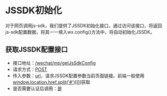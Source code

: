 # JSSDK初始化

对于网页调用js-sdk，我们提供了JSSDK初始化接口，通过访问该接口，将返回js-sdk配置数据，将其一一填入wx.config()方法中，将自动初始化JSSDK。

## 获取JSSDK配置接口

* 接口地址：[/wechat/mp/getJsSdkConfig]()
* 请求方式：[POST]()
* 传入参数：[url]()，请求JSSDK配置参数当前页面链接。前端一般使用[window.location.href.split('#')[0]]()获取
* 是否需要认证后调用：[是]()
